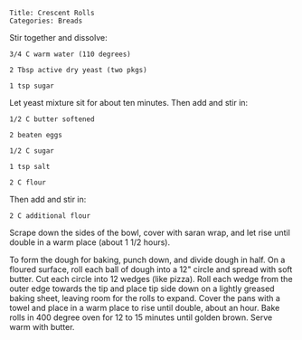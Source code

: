 ~~~ recipe-info
Title: Crescent Rolls
Categories: Breads
~~~

Stir together and dissolve:

~~~ recipe-ingredients
3/4 C warm water (110 degrees)

2 Tbsp active dry yeast (two pkgs)

1 tsp sugar
~~~

Let yeast mixture sit for about ten minutes. Then add and stir in:

~~~ recipe-ingredients
1/2 C butter softened

2 beaten eggs

1/2 C sugar

1 tsp salt

2 C flour
~~~

Then add and stir in:

~~~ recipe-ingredients
2 C additional flour
~~~

Scrape down the sides of the bowl, cover with saran wrap, and let rise until double in a warm place
(about 1 1/2 hours).

To form the dough for baking, punch down, and divide dough in half. On a floured surface, roll each
ball of dough into a 12" circle and spread with soft butter. Cut each circle into 12 wedges (like
pizza). Roll each wedge from the outer edge towards the tip and place tip side down on a lightly
greased baking sheet, leaving room for the rolls to expand. Cover the pans with a towel and place in
a warm place to rise until double, about an hour. Bake rolls in 400 degree oven for 12 to 15 minutes
until golden brown. Serve warm with butter.
